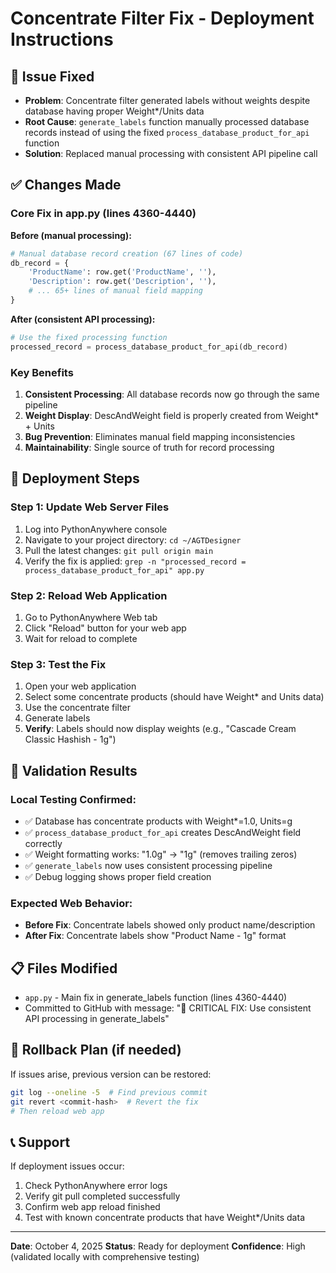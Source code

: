 # Concentrate Filter Fix - Deployment Instructions

## 🎯 Issue Fixed
- **Problem**: Concentrate filter generated labels without weights despite database having proper Weight*/Units data
- **Root Cause**: `generate_labels` function manually processed database records instead of using the fixed `process_database_product_for_api` function
- **Solution**: Replaced manual processing with consistent API pipeline call

## ✅ Changes Made

### Core Fix in app.py (lines 4360-4440)
**Before (manual processing):**
```python
# Manual database record creation (67 lines of code)
db_record = {
    'ProductName': row.get('ProductName', ''),
    'Description': row.get('Description', ''),
    # ... 65+ lines of manual field mapping
}
```

**After (consistent API processing):**
```python
# Use the fixed processing function
processed_record = process_database_product_for_api(db_record)
```

### Key Benefits
1. **Consistent Processing**: All database records now go through the same pipeline
2. **Weight Display**: DescAndWeight field is properly created from Weight* + Units  
3. **Bug Prevention**: Eliminates manual field mapping inconsistencies
4. **Maintainability**: Single source of truth for record processing

## 🔧 Deployment Steps

### Step 1: Update Web Server Files
1. Log into PythonAnywhere console
2. Navigate to your project directory: `cd ~/AGTDesigner`
3. Pull the latest changes: `git pull origin main`
4. Verify the fix is applied: `grep -n "processed_record = process_database_product_for_api" app.py`

### Step 2: Reload Web Application
1. Go to PythonAnywhere Web tab
2. Click "Reload" button for your web app
3. Wait for reload to complete

### Step 3: Test the Fix
1. Open your web application
2. Select some concentrate products (should have Weight* and Units data)
3. Use the concentrate filter
4. Generate labels
5. **Verify**: Labels should now display weights (e.g., "Cascade Cream Classic Hashish - 1g")

## 🧪 Validation Results

### Local Testing Confirmed:
- ✅ Database has concentrate products with Weight*=1.0, Units=g
- ✅ `process_database_product_for_api` creates DescAndWeight field correctly
- ✅ Weight formatting works: "1.0g" → "1g" (removes trailing zeros)
- ✅ `generate_labels` now uses consistent processing pipeline
- ✅ Debug logging shows proper field creation

### Expected Web Behavior:
- **Before Fix**: Concentrate labels showed only product name/description
- **After Fix**: Concentrate labels show "Product Name - 1g" format

## 📋 Files Modified
- `app.py` - Main fix in generate_labels function (lines 4360-4440)
- Committed to GitHub with message: "🔧 CRITICAL FIX: Use consistent API processing in generate_labels"

## 🚨 Rollback Plan (if needed)
If issues arise, previous version can be restored:
```bash
git log --oneline -5  # Find previous commit
git revert <commit-hash>  # Revert the fix
# Then reload web app
```

## 📞 Support
If deployment issues occur:
1. Check PythonAnywhere error logs
2. Verify git pull completed successfully  
3. Confirm web app reload finished
4. Test with known concentrate products that have Weight*/Units data

---
**Date**: October 4, 2025
**Status**: Ready for deployment
**Confidence**: High (validated locally with comprehensive testing)